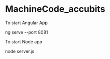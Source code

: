 # MachineCode_accubits

To start Angular App

ng serve --port 8081


To start Node app

node server.js
